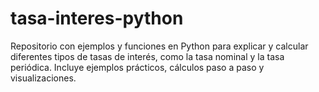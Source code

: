 # tasa-interes-python
Repositorio con ejemplos y funciones en Python para explicar y calcular diferentes tipos de tasas de interés, como la tasa nominal y la tasa periódica. Incluye ejemplos prácticos, cálculos paso a paso y visualizaciones.
